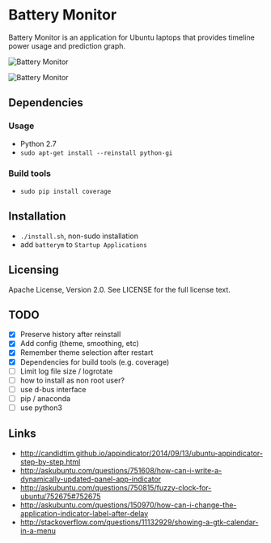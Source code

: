 # Battery Monitor

Battery Monitor is an application for Ubuntu laptops that provides timeline power usage and prediction graph.

![Battery Monitor](img/battery_monitor.png)

![Battery Monitor](img/battery_monitor2.png)

## Dependencies

### Usage

- Python 2.7
- `sudo apt-get install --reinstall python-gi`

### Build tools

- `sudo pip install coverage`

## Installation

- `./install.sh`, non-sudo installation
- add `batterym` to `Startup Applications`

## Licensing

Apache License, Version 2.0. See LICENSE for the full license text.

## TODO

- [x] Preserve history after reinstall
- [x] Add config (theme, smoothing, etc)
- [x] Remember theme selection after restart
- [x] Dependencies for build tools (e.g. coverage)
- [ ] Limit log file size / logrotate
- [ ] how to install as non root user?
- [ ] use d-bus interface
- [ ] pip / anaconda
- [ ] use python3

## Links

- http://candidtim.github.io/appindicator/2014/09/13/ubuntu-appindicator-step-by-step.html
- http://askubuntu.com/questions/751608/how-can-i-write-a-dynamically-updated-panel-app-indicator
- http://askubuntu.com/questions/750815/fuzzy-clock-for-ubuntu/752675#752675
- http://askubuntu.com/questions/150970/how-can-i-change-the-application-indicator-label-after-delay
- http://stackoverflow.com/questions/11132929/showing-a-gtk-calendar-in-a-menu
